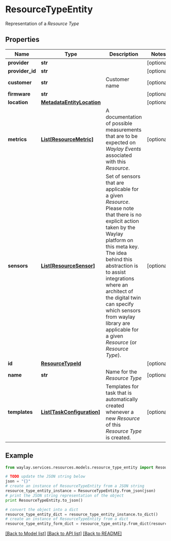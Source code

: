 # ResourceTypeEntity

Representation of a _Resource Type_

## Properties

Name | Type | Description | Notes
------------ | ------------- | ------------- | -------------
**provider** | **str** |  | [optional] 
**provider_id** | **str** |  | [optional] 
**customer** | **str** | Customer name | [optional] 
**firmware** | **str** |  | [optional] 
**location** | [**MetadataEntityLocation**](MetadataEntityLocation.md) |  | [optional] 
**metrics** | [**List[ResourceMetric]**](ResourceMetric.md) | A documentation of possible measurements that are to be expected on _Waylay Events_ associated with this _Resource_. | [optional] 
**sensors** | [**List[ResourceSensor]**](ResourceSensor.md) | Set of sensors that are applicable for a given _Resource_. Please note that there is no explicit action taken by the Waylay platform on this meta key. The idea behind this abstraction is to assist integrations where an architect of the digital twin can specify which sensors from waylay library are applicable for a given _Resource_ (or _Resource Type_). | [optional] 
**id** | [**ResourceTypeId**](ResourceTypeId.md) |  | [optional] 
**name** | **str** | Name for the _Resource Type_ | [optional] 
**templates** | [**List[TaskConfiguration]**](TaskConfiguration.md) | Templates for task that is automatically created whenever a new  _Resource_ of this _Resource Type_ is created. | [optional] 

## Example

```python
from waylay.services.resources.models.resource_type_entity import ResourceTypeEntity

# TODO update the JSON string below
json = "{}"
# create an instance of ResourceTypeEntity from a JSON string
resource_type_entity_instance = ResourceTypeEntity.from_json(json)
# print the JSON string representation of the object
print ResourceTypeEntity.to_json()

# convert the object into a dict
resource_type_entity_dict = resource_type_entity_instance.to_dict()
# create an instance of ResourceTypeEntity from a dict
resource_type_entity_form_dict = resource_type_entity.from_dict(resource_type_entity_dict)
```
[[Back to Model list]](../README.md#documentation-for-models) [[Back to API list]](../README.md#documentation-for-api-endpoints) [[Back to README]](../README.md)


